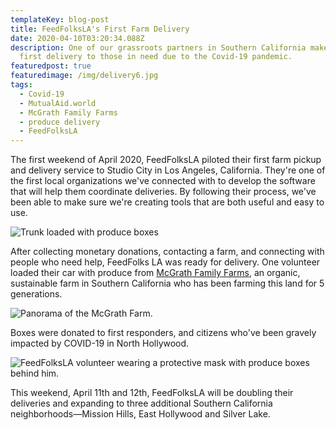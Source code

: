 ```yaml
---
templateKey: blog-post
title: FeedFolksLA's First Farm Delivery
date: 2020-04-10T03:20:34.088Z
description: One of our grassroots partners in Southern California makes their
  first delivery to those in need due to the Covid-19 pandemic.
featuredpost: true
featuredimage: /img/delivery6.jpg
tags:
  - Covid-19
  - MutualAid.world
  - McGrath Family Farms
  - produce delivery
  - FeedFolksLA
---
```

The first weekend of April 2020, FeedFolksLA piloted their first farm pickup and delivery service to Studio City in Los Angeles, California. They're one of the first local organizations we've connected with to develop the software that will help them coordinate deliveries. By following their process, we've been able to make sure we're creating tools that are both useful and easy to use.

![Trunk loaded with produce boxes](/img/delivery5.jpg)

After collecting monetary donations, contacting a farm, and connecting with people who need help, FeedFolks LA was ready for delivery. One volunteer loaded their car with produce from [McGrath Family Farms](http://www.mcgrathfamilyfarm.com/), an organic, sustainable farm in Southern California who has been farming this land for 5 generations.

![Panorama of the McGrath Farm.](/img/delivery3.jpg)

Boxes were donated to first responders, and citizens who've been gravely impacted by COVID-19 in North Hollywood.

![FeedFolksLA volunteer wearing a protective mask with produce boxes behind him.](/img/delivery1.jpg)

This weekend, April 11th and 12th, FeedFolksLA will be doubling their deliveries and expanding to three additional Southern California neighborhoods—Mission Hills, East Hollywood and Silver Lake.